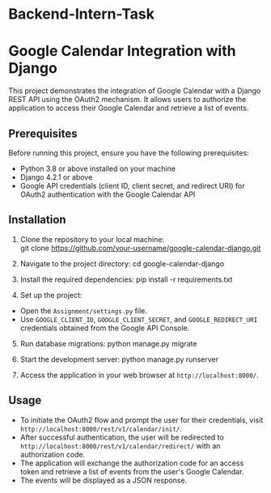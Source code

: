 # Backend-Intern-Task
# Google Calendar Integration with Django

This project demonstrates the integration of Google Calendar with a Django REST API using the OAuth2 mechanism. It allows users to authorize the application to access their Google Calendar and retrieve a list of events.

## Prerequisites

Before running this project, ensure you have the following prerequisites:

- Python 3.8 or above installed on your machine
- Django 4.2.1 or above
- Google API credentials (client ID, client secret, and redirect URI) for OAuth2 authentication with the Google Calendar API

## Installation

1. Clone the repository to your local machine:  
   git clone https://github.com/your-username/google-calendar-django.git

2. Navigate to the project directory:
   cd google-calendar-django

3. Install the required dependencies:
   pip install -r requirements.txt

4. Set up the project:

- Open the `Assignment/settings.py` file.
- Use `GOOGLE_CLIENT_ID`, `GOOGLE_CLIENT_SECRET`, and `GOOGLE_REDIRECT_URI` credentials obtained from the Google API Console.

5. Run database migrations:
   python manage.py migrate
   
6. Start the development server:
   python manage.py runserver

7. Access the application in your web browser at `http://localhost:8000/`.

## Usage

- To initiate the OAuth2 flow and prompt the user for their credentials, visit `http://localhost:8000/rest/v1/calendar/init/`.
- After successful authentication, the user will be redirected to `http://localhost:8000/rest/v1/calendar/redirect/` with an authorization code.
- The application will exchange the authorization code for an access token and retrieve a list of events from the user's Google Calendar.
- The events will be displayed as a JSON response.







